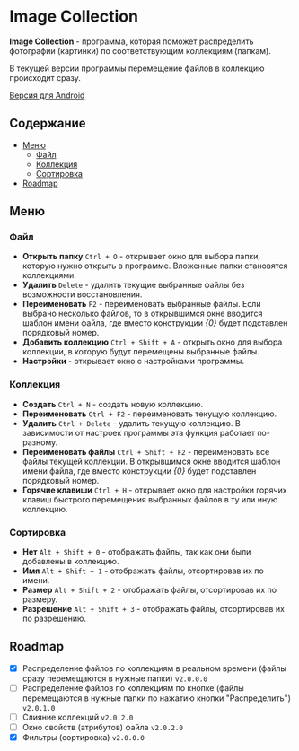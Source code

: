 # Image Collection
**Image Collection** - программа, которая поможет распределить фотографии (картинки) по соответствующим коллекциям (папкам).  

В текущей версии программы перемещение файлов в коллекцию происходит сразу.

[Версия для Android](https://github.com/Hlebushek2020/ImageCollection_Android)

## Содержание
- [Меню](#меню)
  - [Файл](#файл)
  - [Коллекция](#коллекция)
  - [Сортировка](#сортировка)
- [Roadmap](#roadmap)

## Меню

### Файл
- **Открыть папку** `Ctrl + O` - открывает окно для выбора папки, которую нужно открыть в программе. Вложенные папки становятся коллекциями.  
- **Удалить** `Delete` - удалить текущие выбранные файлы без возможности восстановления.  
- **Переименовать** `F2` - переименовать выбранные файлы. Если выбрано несколько файлов, то в открывшимся окне вводится шаблон имени файла, где вместо конструкции _{0}_ будет подставлен порядковый номер.
- **Добавить коллекцию** `Ctrl + Shift + A` - открыть окно для выбора коллекции, в которую будут перемещены выбранные файлы.
- **Настройки** - открывает окно с настройками программы.
### Коллекция
- **Создать** `Ctrl + N` - создать новую коллекцию.
- **Переименовать** `Ctrl + F2` - переименовать текущую коллекцию.
- **Удалить** `Ctrl + Delete` - удалить текущую коллекцию. В зависимости от настроек программы эта функция работает по-разному.
- **Переименовать файлы** `Ctrl + Shift + F2` - переименовать все файлы текущей коллекции. В открывшимся окне вводится шаблон имени файла, где вместо конструкции _{0}_ будет подставлен порядковый номер.
- **Горячие клавиши** `Ctrl + H` - открывает окно для настройки горячих клавиш быстрого перемещения выбранных файлов в ту или иную коллекцию.
### Сортировка
- **Нет** `Alt + Shift + 0` - отображать файлы, так как они были добавлены в коллекцию.
- **Имя** `Alt + Shift + 1` - отображать файлы, отсортировав их по имени.
- **Размер** `Alt + Shift + 2` - отображать файлы, отсортировав их по размеру.
- **Разрешение** `Alt + Shift + 3` - отображать файлы, отсортировав их по разрешению.

## Roadmap
- [x] Распределение файлов по коллекциям в реальном времени (файлы сразу перемещаются в нужные папки) `v2.0.0.0`
- [ ] Распределение файлов по коллекциям по кнопке (файлы перемещаются в нужные папки по нажатию кнопки "Распределить") `v2.0.1.0`
- [ ] Слияние коллекций `v2.0.2.0`
- [ ] Окно свойств (атрибутов) файла `v2.0.2.0`
- [x] Фильтры (сортировка) `v2.0.0.0`
